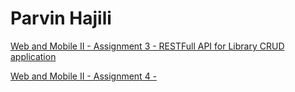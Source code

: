 # Parvin Hajili

[Web and Mobile II - Assignment 3 - RESTFull API for Library CRUD application](phajili2021)


[Web and Mobile II - Assignment 4 - ](phajili2021_As4)
